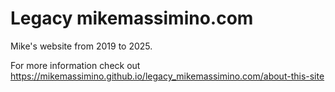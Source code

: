 # Legacy mikemassimino.com

Mike's website from 2019 to 2025. 

For more information check out https://mikemassimino.github.io/legacy_mikemassimino.com/about-this-site
